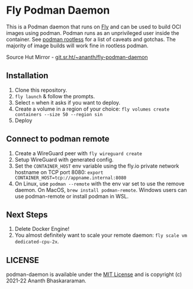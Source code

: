# Fly Podman Daemon

This is a Podman daemon that runs on [Fly](https://fly.io) and can be used to build OCI images using podman. Podman runs as an unprivileged user inside the container. See [podman rootless](https://github.com/containers/podman/blob/main/rootless.md) for a list of caveats and gotchas. The majority of image builds will work fine in rootless podman.

Source Hut Mirror - [git.sr.ht/~ananth/fly-podman-daemon](https://git.sr.ht/~ananth/fly-podman-daemon)

## Installation
1. Clone this repository.
2. `fly launch` & follow the prompts.
3. Select `n` when it asks if you want to deploy.
4. Create a volume in a region of your choice: `fly volumes create containers --size 50 --region sin`
5. Deploy

## Connect to podman remote
1. Create a WireGuard peer with `fly wireguard create`
2. Setup WireGuard with generated config.
3. Set the `CONTAINER_HOST` env variable using the fly.io private network hostname on TCP port 8080: `export CONTAINER_HOST=tcp://appname.internal:8080`
4. On Linux, use `podman --remote` with the env var set to use the remove daemon. On MacOS, `brew install podman-remote`. Windows users can use podman-remote or install podman in WSL.

## Next Steps
1. Delete Docker Engine!
2. You almost definitely want to scale your remote daemon: `fly scale vm dedicated-cpu-2x`.

## LICENSE
podman-daemon is available under the [MIT License](./LICENSE) and is copyright (c) 2021-22 Ananth Bhaskararaman.


